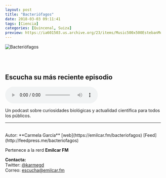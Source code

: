 ```yaml
---
layout: post
title: "Bacteriófagos"
date: 2018-03-03 09:11:41
tags: [Ciencia]
categories: [Quincenal, Suiza]
preview: https://ia601503.us.archive.org/23/items/Music500x500EstebanMontoya/Bacteriofagos300-EmilioCano.png
---
```


![Bacteriófagos](https://ia601503.us.archive.org/23/items/Music500x500EstebanMontoya/Bacteriofagos500-EmilioCano.png)

<br/>
<br/>

## Escucha su más reciente episodio

<!--reproductor-feed=http://feedpress.me/bacteriofagos-->
<!--reproductor-start-->
<audio id="audio" preload="auto" controls="" src="http://tracking.feedpress.it/link/16632/9428939/32vetcompleto.mp3"></audio>
<!--reproductor-end-->

Un podcast sobre curiosidades biológicas y actualidad científica para todos los públicos.  

_ _ _
<br>
Autor: **Carmela García**  
[web](https://emilcar.fm/bacteriofagos)  
[Feed](http://feedpress.me/bacteriofagos)  

Pertenece a la rerd **Emilcar FM**  


**Contacta:**  
Twitter: [@karmegd](https://twitter.com/Karmegd)  
Correo: [escucha@emilcar.fm](mailto:escucha@emilcar.fm)  

